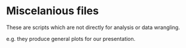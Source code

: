 # Miscelanious files

These are scripts which are not directly for analysis or data wrangling.

e.g. they produce general plots for our presentation.


